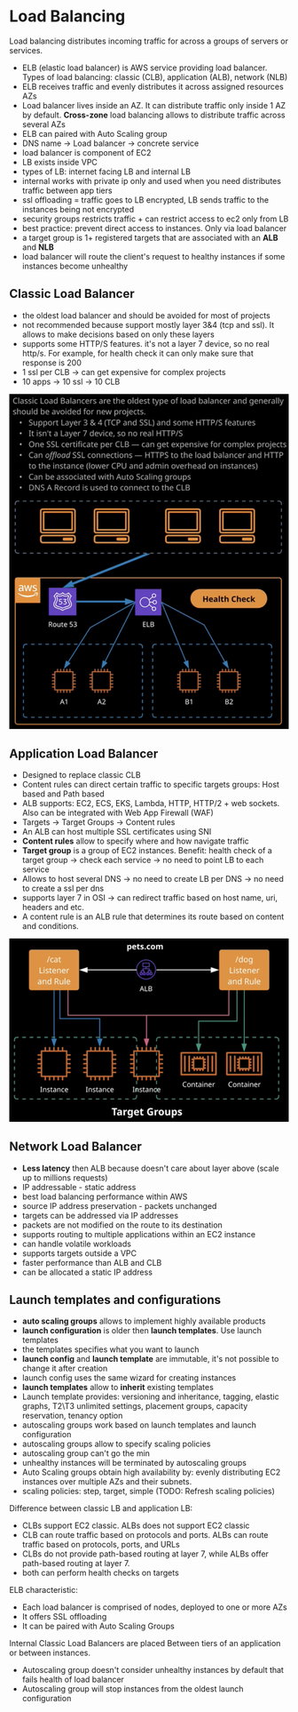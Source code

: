 # Load Balancing

Load balancing distributes incoming traffic for across a groups of servers or services.

- ELB (elastic load balancer) is AWS service providing load balancer. Types of load balancing: classic (CLB), application (ALB), network (NLB)
- ELB receives traffic and evenly distributes it across assigned resources AZs
- Load balancer lives inside an AZ. It can distribute traffic only inside 1 AZ by default. **Cross-zone** load balancing allows to distribute traffic across several AZs
- ELB can paired with Auto Scaling group
- DNS name -> Load balancer -> concrete service
- load balancer is component of EC2
- LB exists inside VPC
- types of LB: internet facing LB and internal LB
- internal works with private ip only and used when you need distributes traffic between app tiers
- ssl offloading = traffic goes to LB encrypted, LB sends traffic to the instances being not encrypted
- security groups restricts traffic + can restrict access to ec2 only from LB
- best practice: prevent direct access to instances. Only via load balancer
- a target group is 1+ registered targets that are associated with an **ALB** and **NLB**
- load balancer will route the client's request to healthy instances if some instances become unhealthy

## Classic Load Balancer

- the oldest load balancer and should be avoided for most of projects
- not recommended because support mostly layer 3&4 (tcp and ssl). It allows to make decisions based on only these layers
- supports some HTTP/S features. it's not a layer 7 device, so no real http/s. For example, for health check it can only make sure that response is 200
- 1 ssl per CLB -> can get expensive for complex projects
- 10 apps -> 10 ssl -> 10 CLB

![clb](../images/clb.png)

## Application Load Balancer

- Designed to replace classic CLB
- Content rules can direct certain traffic to specific targets groups: Host based and Path based
- ALB supports: EC2, ECS, EKS, Lambda, HTTP, HTTP/2 + web sockets. Also can be integrated with Web App Firewall (WAF)
- Targets -> Target Groups -> Content rules
- An ALB can host multiple SSL certificates using SNI
- **Content rules** allow to specify where and how navigate traffic
- **Target group** is a group of EC2 instances. Benefit: health check of a target group -> check each service -> no need to point LB to each service
- Allows to host several DNS -> no need to create LB per DNS -> no need to create a ssl per dns
- supports layer 7 in OSI -> can redirect traffic based on host name, uri, headers and etc.
- A content rule is an ALB rule that determines its route based on content and conditions.

![alb](../images/alb.png)

## Network Load Balancer

- **Less latency** then ALB because doesn't care about layer above (scale up to millions requests)
- IP addressable - static address
- best load balancing performance within AWS
- source IP address preservation - packets unchanged
- targets can be addressed via IP addresses
- packets are not modified on the route to its destination
- supports routing to multiple applications within an EC2 instance
- can handle volatile workloads
- supports targets outside a VPC
- faster performance than ALB and CLB
- can be allocated a static IP address

## Launch templates and configurations

- **auto scaling groups** allows to implement highly available products
- **launch configuration** is older then **launch templates**. Use launch templates
- the templates specifies what you want to launch
- **launch config** and **launch template** are immutable, it's not possible to change it after creation
- launch config uses the same wizard for creating instances
- **launch templates** allow to **inherit** existing templates
- Launch template provides: versioning and inheritance, tagging, elastic graphs, T2\T3 unlimited settings, placement groups, capacity reservation, tenancy option
- autoscaling groups work based on launch templates and launch configuration
- autoscaling groups allow to specify scaling policies
- autoscaling group can't go the min
- unhealthy instances will be terminated by autoscaling groups
- Auto Scaling groups obtain high availability by: evenly distributing EC2 instances over multiple AZs and their subnets.
- scaling policies: step, target, simple (TODO: Refresh scaling policies)

Difference between classic LB and application LB:
- CLBs support EC2 classic. ALBs does not support EC2 classic
- CLB can route traffic based on protocols and ports. ALBs can route traffic based on protocols, ports, and URLs
- CLBs do not provide path-based routing at layer 7, while ALBs offer path-based routing at layer 7.
- both can perform health checks on targets

ELB characteristic:
- Each load balancer is comprised of nodes, deployed to one or more AZs
- It offers SSL offloading
- It can be paired with Auto Scaling Groups

Internal Classic Load Balancers are placed Between tiers of an application or between instances.

- Autoscaling group doesn't consider unhealthy instances by default that fails health of load balancer
- Autoscaling group will stop instances from the oldest launch configuration
